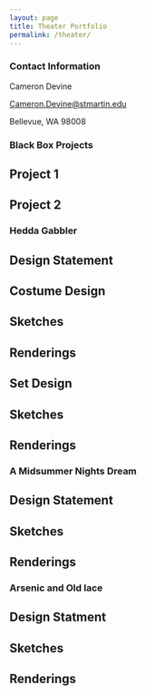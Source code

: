 ```yaml
---
layout: page
title: Theater Portfolio
permalink: /theater/
---
```


### Contact Information

Cameron Devine

<a href="mailto:Cameron.Devine@stmartin.edu">Cameron.Devine@stmartin.edu</a>

Bellevue, WA 98008

### Black Box Projects

## Project 1

## Project 2

### Hedda Gabbler

## Design Statement

## Costume Design

## Sketches

## Renderings

## Set Design

## Sketches

## Renderings

### A Midsummer Nights Dream

## Design Statement

## Sketches

## Renderings

### Arsenic and Old lace

## Design Statment

## Sketches

## Renderings
